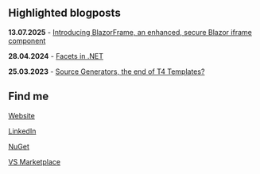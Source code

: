 ## Highlighted blogposts

**13.07.2025** - [Introducing BlazorFrame, an enhanced, secure Blazor iframe component](https://tim-maes.com/blazorframe-enhanced-iframes.html)

**28.04.2024** - [Facets in .NET](https://tim-maes.com/facets-in-dotnet.html)

**25.03.2023** - [Source Generators, the end of T4 Templates?](https://tim-maes.com/source-generators-vs-t4.html)

## Find me

[Website](https://tim-maes/com)

[LinkedIn](https://www.linkedin.com/in/tim-maes-93a82112a/)

[NuGet](https://www.nuget.org/profiles/Tim-Maes)

[VS Marketplace](https://marketplace.visualstudio.com/publishers/TimMaes)

